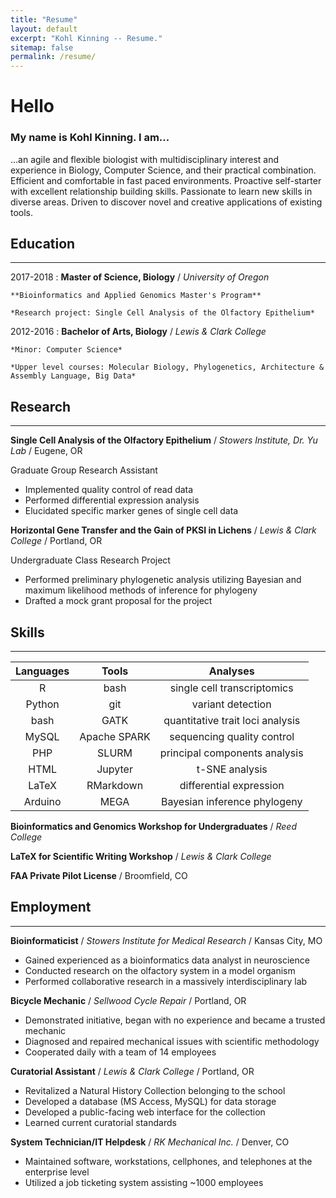```yaml
---
title: "Resume"
layout: default
excerpt: "Kohl Kinning -- Resume."
sitemap: false
permalink: /resume/
---
```


# Hello
### My name is Kohl Kinning. I am...

...an agile and flexible biologist with multidisciplinary interest and experience in Biology, Computer Science, and their practical combination. Efficient and comfortable in fast paced environments. Proactive self-starter with excellent relationship building skills. Passionate to learn new skills in diverse areas. Driven to discover novel and creative applications of existing tools.

## Education
---

2017-2018
:   **Master of Science, Biology** / *University of Oregon*

    **Bioinformatics and Applied Genomics Master's Program**

    *Research project: Single Cell Analysis of the Olfactory Epithelium*

2012-2016
:   **Bachelor of Arts, Biology** / *Lewis & Clark College* 

    *Minor: Computer Science*
    
    *Upper level courses: Molecular Biology, Phylogenetics, Architecture & Assembly Language, Big Data*

## Research
---

**Single Cell Analysis of the Olfactory Epithelium** / *Stowers Institute, Dr. Yu Lab* / Eugene, OR


Graduate Group Research Assistant

+ Implemented quality control of read data
+ Performed differential expression analysis
+ Elucidated specific marker genes of single cell data


**Horizontal Gene Transfer and the Gain of PKSI in Lichens** / *Lewis & Clark College* / Portland, OR 

Undergraduate Class Research Project

+ Performed preliminary phylogenetic analysis utilizing Bayesian and maximum likelihood methods of inference for phylogeny
+ Drafted a mock grant proposal for the project

## Skills
---

| Languages | Tools         | Analyses                         |
|:---------:|:-------------:|:--------------------------------:|
| R         | bash          | single cell transcriptomics      |
| Python    | git           | variant detection                |
| bash      | GATK          | quantitative trait loci analysis |
| MySQL     | Apache SPARK  | sequencing quality control       |
| PHP       | SLURM         | principal components analysis    |
| HTML      | Jupyter       | t-SNE analysis                   |
| LaTeX     | RMarkdown     | differential expression          |
| Arduino   | MEGA          | Bayesian inference phylogeny     |

   
**Bioinformatics and Genomics Workshop for Undergraduates** / *Reed College*

**LaTeX for Scientific Writing Workshop** / *Lewis & Clark College*

**FAA Private Pilot License** / Broomfield, CO

## Employment
---
**Bioinformaticist** / *Stowers Institute for Medical Research* / Kansas City, MO

+ Gained experienced as a bioinformatics data analyst in neuroscience
+ Conducted research on the olfactory system in a model organism
+ Performed collaborative research in a massively interdisciplinary lab 

**Bicycle Mechanic** / *Sellwood Cycle Repair* / Portland, OR

+ Demonstrated initiative, began with no experience and became a trusted mechanic
+ Diagnosed and repaired mechanical issues with scientific methodology
+ Cooperated daily with a team of 14 employees

**Curatorial Assistant** / *Lewis & Clark College* / Portland, OR

+ Revitalized a Natural History Collection belonging to the school
+ Developed a database (MS Access, MySQL) for data storage
+ Developed a public-facing web interface for the collection
+ Learned current curatorial standards

**System Technician/IT Helpdesk** / *RK Mechanical Inc.* / Denver, CO

+ Maintained software, workstations, cellphones, and telephones at the enterprise level
+ Utilized a job ticketing system assisting ~1000 employees

